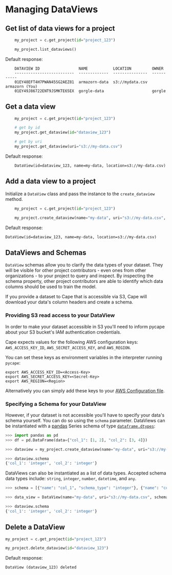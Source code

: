 # Managing DataViews

## Get list of data views for a project

```python
    my_project = c.get_project(id="project_123")

    my_project.list_dataviews()
```

Default response:

```shell
    DATAVIEW ID                 NAME           LOCATION         OWNER
    --------------------------  -------------  ---------------  -----------
    01EY48EFT4H7PWAN45SG2AEZ81  armazorn-data  s3://mydata.csv  armazorn (You)
    01EY49J86722ENT9JSMKTE65EX  gorgle-data                     gorgle 
```

## Get a data view

```python
    my_project = c.get_project(id="project_123")

    # get by id
    my_project.get_dataview(id="dataview_123")

    # get by uri
    my_project.get_dataview(uri="s3://my-data.csv")
```

Default response:

```shell
    DataView(id=dataview_123, name=my-data, location=s3://my-data.csv)
```

## Add a data view to a project

Initialize a `DataView` class and pass the instance to the `create_dataview` method.

```python
    my_project = c.get_project(id="project_123")

    my_project.create_dataview(name="my-data", uri="s3://my-data.csv", owner_label="my-org")
```

Default response:

```shell
DataView(id=dataview_123, name=my-data, location=s3://my-data.csv)
```

## DataViews and Schemas

`DataView` schemas allow you to clarify the data types of your dataset. They will be visible for other project contributors - even ones from other organizations - to your project to query and inspect. By inspecting the schema property, other project contributors are able to identify which data columns should be used to train the model. 

If you provide a dataset to Cape that is accessible via S3, Cape will download your data's column headers and create a schema. 

### Providing S3 read access to your DataView
In order to make your dataset accessible in S3 you'll need to inform pycape about your S3 bucket's IAM authentication credentials. 

Cape expects values for the following AWS configuration keys: `AWS_ACCESS_KEY_ID`, `AWS_SECRET_ACCESS_KEY`, and `AWS_REGION`. 

You can set these keys as environment variables in the interpreter running `pycape`:
```shell
export AWS_ACCESS_KEY_ID=<Access-Key>
export AWS_SECRET_ACCESS_KEY=<Secret-Key>
export AWS_REGION=<Region>
```

Alternatively you can simply add these keys to your [AWS Configuration file](https://boto3.amazonaws.com/v1/documentation/api/latest/guide/quickstart.html#configuration).

### Specifying a Schema for your DataView

However, if your dataset is not accessible you'll have to specify your data's schema yourself. You can do so using the `schema` parameter. DataViews can be instantiated with a [pandas](https://pandas.pydata.org/pandas-docs/stable/index.html) Series schema of type [`dataframe.dtypes`](https://pandas.pydata.org/pandas-docs/stable/reference/api/pandas.DataFrame.dtypes.html):

```python
>>> import pandas as pd
>>> df = pd.DataFrame(data={"col_1": [1, 2], "col_2": [3, 4]})

>>> dataview = my_project.create_dataview(name="my-data", uri="s3://my-data.csv", owner_label="my-org", schema=df.dtypes)

>>> dataview.schema
{'col_1': 'integer', 'col_2': 'integer'}
```

DataViews can also be instantiated as a list of data types. Accepted schema data types include: `string`, `integer`, `number`, `datetime`, and `any`.

```python
>>> schema = [{"name": "col_1", "schema_type": "integer"}, {"name": "col_2", "schema_type": "integer"}]

>>> data_view = DataView(name="my-data", uri="s3://my-data.csv", schema=schema)

>>> dataview.schema
{'col_1': 'integer', 'col_2': 'integer'}
```

## Delete a DataView

```python
my_project = c.get_project(id="project_123")

my_project.delete_dataview(id="dataview_123")
```

Default response:

```shell
DataView (dataview_123) deleted
```


